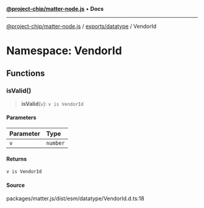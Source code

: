 [**@project-chip/matter-node.js**](../../../../README.md) • **Docs**

***

[@project-chip/matter-node.js](../../../../modules.md) / [exports/datatype](../../README.md) / VendorId

# Namespace: VendorId

## Functions

### isValid()

> **isValid**(`v`): `v is VendorId`

#### Parameters

| Parameter | Type |
| :------ | :------ |
| `v` | `number` |

#### Returns

`v is VendorId`

#### Source

packages/matter.js/dist/esm/datatype/VendorId.d.ts:18
